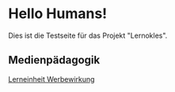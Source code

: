 # Hello Humans!

Dies ist die Testseite für das Projekt "Lernokles". 

## Medienpädagogik
<a href="https://lernokles.github.io/_posts/werbung.md">Lerneinheit Werbewirkung</a>
